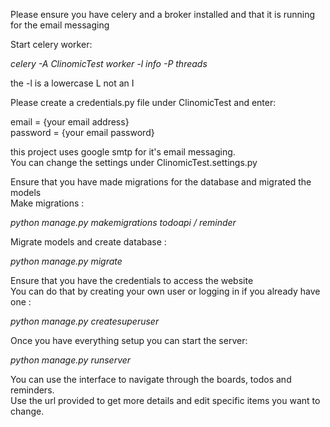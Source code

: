 Please ensure you have celery and a broker installed and that it is running 
for the email messaging

Start celery worker:

*celery -A ClinomicTest worker -l info -P threads*

the -l is a lowercase L not an I

Please create a credentials.py file under ClinomicTest and enter:

email = {your email address} \
password = {your email password}

this project uses google smtp for it's email messaging.\
You can change the settings under ClinomicTest.settings.py

Ensure that you have made migrations for the database and migrated the models \
Make migrations :

*python manage.py makemigrations todoapi / reminder*

Migrate models and create database :

*python manage.py migrate*

Ensure that you have the credentials to access the website \
You can do that by creating your own user or logging in if you already have one :

*python manage.py createsuperuser*

Once you have everything setup you can start the server:

*python manage.py runserver*

You can use the interface to navigate through the boards, todos and reminders. \
Use the url provided to get more details and edit specific items you want to change.